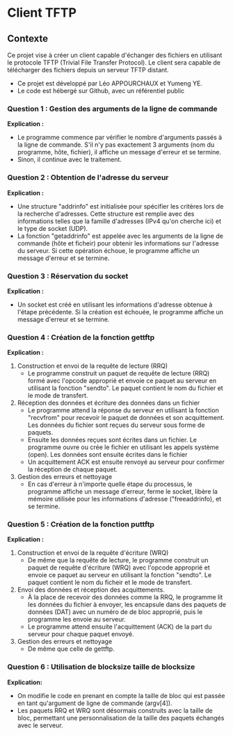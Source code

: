 # Client TFTP

## Contexte

Ce projet vise à créer un client capable d'échanger des fichiers en utilisant le protocole TFTP (Trivial File Transfer Protocol). Le client sera capable de télécharger des fichiers depuis un serveur TFTP distant.

- Ce projet est développé par Léo APPOURCHAUX et Yumeng YE.
- Le code est hébergé sur Github, avec un référentiel public

### Question 1 : Gestion des arguments de la ligne de commande ###

**Explication :**
- Le programme commence par vérifier le nombre d'arguments passés à la ligne de commande. S'il n'y pas exactement 3 arguments (nom du programme, hôte, fichier), il affiche un message d'erreur et se termine.
- Sinon, il continue avec le traitement.

### Question 2 : Obtention de l'adresse du serveur ###

**Explication :**
- Une structure "addrinfo" est initialisée pour spécifier les critères lors de la recherche d'adresses. Cette structure est remplie avec des informations telles que la famille d'adresses (IPv4 qu'on cherche ici) et le type de socket (UDP).
- La fonction "getaddrinfo" est appelée avec les arguments de la ligne de commande (hôte et ficheir) pour obtenir les informations sur l'adresse du serveur. Si cette opération échoue, le programme affiche un message d'erreur et se termine.

### Question 3 : Réservation du socket ###

**Explication :**
- Un socket est créé en utilisant les informations d'adresse obtenue à l'étape précédente. Si la création est échouée, le programme affiche un message d'erreur et se termine.

### Question 4 : Création de la fonction gettftp ###

**Explication :**
1) Construction et envoi de la requête de lecture (RRQ)
    - Le programme construit un paquet de requête de lecture (RRQ) formé avec l'opcode approprié et envoie ce paquet au serveur en utilisant la fonction "sendto". Le paquet contient le nom du fichier et le mode de transfert.
2) Réception des données et écriture des données dans un fichier
    - Le programme attend la réponse du serveur en utilisant la fonction "recvfrom" pour recevoir le paquet de données et son acquittement. Les données du fichier sont reçues du serveur sous forme de paquets.
    - Ensuite les données reçues sont écrites dans un fichier. Le programme ouvre ou crée le fichier en utilisant les appels système (open). Les données sont ensuite écrites dans le fichier
    - Un acquittement ACK est ensuite renvoyé au serveur pour confirmer la réception de chaque paquet.
3) Gestion des erreurs et nettoyage
    - En cas d'erreur à n'importe quelle étape du processus, le programme affiche un message d'erreur, ferme le socket, libère la mémoire utilisée pour les informations d'adresse ("freeaddrinfo), et se termine.

### Question 5 : Création de la fonction puttftp ##

**Explication :**
1) Construction et envoi de la requête d'écriture (WRQ)
   - De même que la requête de lecture, le programme construit un paquet de requête d'écriture (WRQ) avec l'opcode approprié et envoie ce paquet au serveur en utilisant la fonction "sendto". Le paquet contient le nom du ficheir et le mode de transfert.
2) Envoi des données et réception des acquittements. 
   - À la place de recevoir des données comme la RRQ, le programme lit les données du fichier à envoyer, les encapsule dans des paquets de données (DAT) avec un numéro de de bloc approprié, puis le programme les envoie au serveur.
   - Le programme attend ensuite l'acquittement (ACK) de la part du serveur pour chaque paquet envoyé.
3) Gestion des erreurs et nettoyage
   - De même que celle de gettftp.

### Question 6 : Utilisation de blocksize taille de blocksize ###

**Explication:**
- On modifie le code en prenant en compte la taille de bloc qui est passée en tant qu'argument de ligne de commande (argv[4]).
- Les paquets RRQ et WRQ sont désormais construits avec la taille de bloc, permettant une personnalisation de la taille des paquets échangés avec le serveur.


